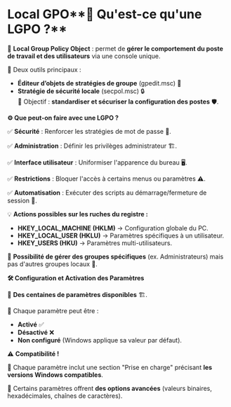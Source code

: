 # Local GPO**📌 Qu'est-ce qu'une LGPO ?**

🔹 **Local Group Policy Object** : permet de **gérer le comportement du poste de travail et des utilisateurs** via une console unique.

🔹 Deux outils principaux :

- **Éditeur d’objets de stratégies de groupe** (gpedit.msc) 📜
- **Stratégie de sécurité locale** (secpol.msc) 🔒  
  🔹 Objectif : **standardiser et sécuriser la configuration des postes** 🛡️.



**⚙️ Que peut-on faire avec une LGPO ?**

✅ **Sécurité** : Renforcer les stratégies de mot de passe 🔑.

✅ **Administration** : Définir les privilèges administrateur 🏗️.

✅ **Interface utilisateur** : Uniformiser l'apparence du bureau 🖥️.

✅ **Restrictions** : Bloquer l'accès à certains menus ou paramètres ⚠️.

✅ **Automatisation** : Exécuter des scripts au démarrage/fermeture de session 📝.

💡 **Actions possibles sur les ruches du registre :**

- **HKEY_LOCAL_MACHINE (HKLM)** → Configuration globale du PC.
- **HKEY_LOCAL_USER (HKLU)** → Paramètres spécifiques à un utilisateur.
- **HKEY_USERS (HKU)** → Paramètres multi-utilisateurs.

📌 **Possibilité de gérer des groupes spécifiques** (ex. Administrateurs) mais pas d'autres groupes locaux 👥.



**🛠️ Configuration et Activation des Paramètres**

🔹 **Des centaines de paramètres disponibles** 🏗️.

🔹 Chaque paramètre peut être :

- **Activé** ✅
- **Désactivé** ❌
- **Non configuré** (Windows applique sa valeur par défaut).

⚠️ **Compatibilité !**

📌 Chaque paramètre inclut une section "Prise en charge" précisant **les versions Windows compatibles**.

📌 Certains paramètres offrent **des options avancées** (valeurs binaires, hexadécimales, chaînes de caractères).
